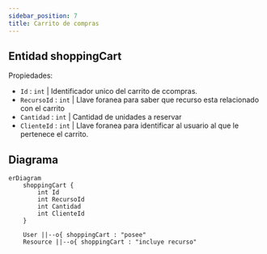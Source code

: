 ```yaml
---
sidebar_position: 7
title: Carrito de compras
---
```


## Entidad shoppingCart

 Propiedades: 
 - `Id` : `int` | Identificador unico del carrito de ccompras.
 - `RecursoId` : `int` | Llave foranea para saber que recurso esta relacionado con el carrito
 - `Cantidad` : `int` | Cantidad de unidades a reservar
 - `ClienteId` : `int` | Llave foranea para identificar al usuario al que le pertenece el carrito.

## Diagrama
```mermaid
erDiagram
    shoppingCart {
        int Id
        int RecursoId
        int Cantidad
        int ClienteId
    }

    User ||--o{ shoppingCart : "posee"
    Resource ||--o{ shoppingCart : "incluye recurso"


```